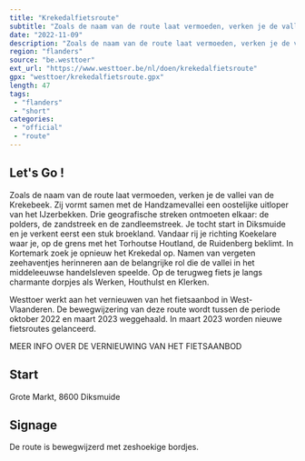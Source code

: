 ```yaml
---
title: "Krekedalfietsroute"
subtitle: "Zoals de naam van de route laat vermoeden, verken je de vallei van de Krekebeek"
date: "2022-11-09"
description: "Zoals de naam van de route laat vermoeden, verken je de vallei van de Krekebeek"
region: "flanders"
source: "be.westtoer"
ext_url: "https://www.westtoer.be/nl/doen/krekedalfietsroute"
gpx: "westtoer/krekedalfietsroute.gpx"
length: 47
tags:
 - "flanders"
 - "short"
categories:
 - "official"
 - "route"
---
```


## Let's Go ! 

Zoals de naam van de route laat vermoeden, verken je de vallei van de Krekebeek. Zij vormt samen met de Handzamevallei een oostelijke uitloper van het IJzerbekken. Drie geografische streken ontmoeten elkaar: de polders, de zandstreek en de zandleemstreek. Je tocht start in Diksmuide en je verkent eerst een stuk broekland. Vandaar rij je richting Koekelare waar je, op de grens met het Torhoutse Houtland, de Ruidenberg beklimt. In Kortemark zoek je opnieuw het Krekedal op. Namen van vergeten zeehaventjes herinneren aan de belangrijke rol die de vallei in het middeleeuwse handelsleven speelde. Op de terugweg fiets je langs charmante dorpjes als Werken, Houthulst en Klerken.

Westtoer werkt aan het vernieuwen van het fietsaanbod in West-Vlaanderen. De bewegwijzering van deze route wordt tussen de periode oktober 2022 en maart 2023 weggehaald. In maart 2023 worden nieuwe fietsroutes gelanceerd.

MEER INFO OVER DE VERNIEUWING VAN HET FIETSAANBOD

## Start

Grote Markt, 8600 Diksmuide

## Signage

De route is bewegwijzerd met zeshoekige bordjes.
